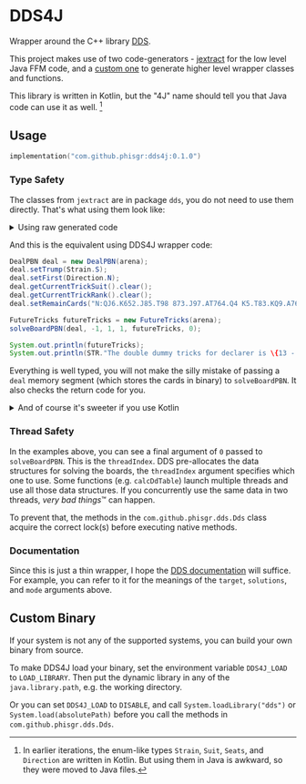 # DDS4J

Wrapper around the C++ library [DDS](https://github.com/dds-bridge/dds).

This project makes use of two code-generators -
[jextract](https://jdk.java.net/jextract/) for the low level Java FFM code, and
a [custom one](../buildSrc/src/main/kotlin/com/github/phisgr/dds/GenerateTask.kt)
to generate higher level wrapper classes and functions.

This library is written in Kotlin,
but the "4J" name should tell you that Java code can use it as well. [^1]

[^1]: In earlier iterations, the enum-like types
`Strain`, `Suit`, `Seats`, and `Direction` are written in Kotlin.
But using them in Java is awkward, so they were moved to Java files.

## Usage

```kotlin
implementation("com.github.phisgr:dds4j:0.1.0")
```

### Type Safety

The classes from `jextract` are in package `dds`,
you do not need to use them directly.
That's what using them look like:

<details>
<summary>Using raw generated code</summary>

```java
MemorySegment deal = dealPBN.allocate(arena);
dealPBN.trump(deal, 0);
dealPBN.first(deal, 0);
dealPBN.currentTrickSuit(deal).fill((byte) 0);
dealPBN.currentTrickRank(deal).fill((byte) 0);
dealPBN.remainCards(deal)
        .setString(0, "N:QJ6.K652.J85.T98 873.J97.AT764.Q4 K5.T83.KQ9.A7652 AT942.AQ4.32.KJ3");

MemorySegment ftMemory = futureTricks.allocate(arena);
int returnCode = SolveBoardPBN(deal, -1, 1, 1, ftMemory, 0);
if (returnCode != 1) throw new IllegalArgumentException(STR."Got return code \{returnCode}");

int trickCount = 13 - futureTricks.score(ftMemory, 0);

System.out.println(STR."The double dummy tricks for declarer is \{trickCount}" );
```

</details>

And this is the equivalent using DDS4J wrapper code:

```java
DealPBN deal = new DealPBN(arena);
deal.setTrump(Strain.S);
deal.setFirst(Direction.N);
deal.getCurrentTrickSuit().clear();
deal.getCurrentTrickRank().clear();
deal.setRemainCards("N:QJ6.K652.J85.T98 873.J97.AT764.Q4 K5.T83.KQ9.A7652 AT942.AQ4.32.KJ3");

FutureTricks futureTricks = new FutureTricks(arena);
solveBoardPBN(deal, -1, 1, 1, futureTricks, 0);

System.out.println(futureTricks);
System.out.println(STR."The double dummy tricks for declarer is \{13 - futureTricks.getScore().get(0)}" );
```

Everything is well typed, you will not make the silly mistake of
passing a `deal` memory segment (which stores the cards in binary) to `solveBoardPBN`.
It also checks the return code for you.

<details>
<summary>And of course it's sweeter if you use Kotlin</summary>

```kotlin
val deal = DealPBN(arena)
deal.trump = S // property access syntax
deal.first = NORTH
deal.currentTrickSuit.memory.clear()
deal.currentTrickRank.memory.clear()
deal.remainCards = "N:QJ6.K652.J85.T98 873.J97.AT764.Q4 K5.T83.KQ9.A7652 AT942.AQ4.32.KJ3"

val futureTricks = FutureTricks(arena)
solveBoardPBN(deal, target = -1, solutions = 1, mode = 1, futureTricks, thrId = 0) // named arguments

println(futureTricks)
println("The double dummy tricks for declarer is ${13 - futureTricks.score[0]}") // indexed access operator
```

</details>

### Thread Safety

In the examples above, you can see a final argument of `0` passed to `solveBoardPBN`.
This is the `threadIndex`. DDS pre-allocates the data structures for solving the boards,
the `threadIndex` argument specifies which one to use.
Some functions (e.g. `calcDdTable`) launch multiple threads and use all those data structures.
If you concurrently use the same data in two threads, *very bad things*™ can happen.

To prevent that, the methods in the `com.github.phisgr.dds.Dds` class
acquire the correct lock(s) before executing native methods.

### Documentation

Since this is just a thin wrapper, I hope the [DDS documentation](
https://github.com/dds-bridge/dds/blob/develop/doc/dll-description.md) will suffice.
For example, you can refer to it for the meanings of the
`target`, `solutions`, and `mode` arguments above.

## Custom Binary

If your system is not any of the supported systems,
you can build your own binary from source.

To make DDS4J load your binary,
set the environment variable `DDS4J_LOAD` to `LOAD_LIBRARY`.
Then put the dynamic library in any of the `java.library.path`,
e.g. the working directory.

Or you can set `DDS4J_LOAD` to `DISABLE`,
and call `System.loadLibrary("dds")` or `System.load(absolutePath)`
before you call the methods in `com.github.phisgr.dds.Dds`.
